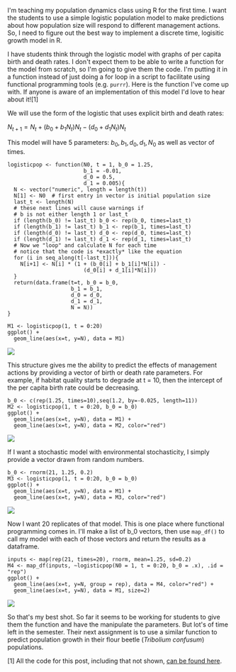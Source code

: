 I'm teaching my population dynamics class using R for the first time. I
want the students to use a simple logistic population model to make
predictions about how population size will respond to different
management actions. So, I need to figure out the best way to implement a
discrete time, logisitic growth model in R.

I have students think through the logistic model with graphs of per
capita birth and death rates. I don't expect them to be able to write a
function for the model from scratch, so I'm going to give them the code.
I'm putting it in a function instead of just doing a for loop in a
script to facilitate using functional programming tools (e.g. `purrr`).
Here is the function I've come up with. If anyone is aware of an
implementation of this model I'd love to hear about it![1]

We will use the form of the logistic that uses explicit birth and death
rates:

*N*<sub>*t* + 1</sub> = *N*<sub>*t*</sub> + (*b*<sub>0</sub> + *b*<sub>1</sub>*N*<sub>*t*</sub>)*N*<sub>*t*</sub> − (*d*<sub>0</sub> + *d*<sub>1</sub>*N*<sub>*t*</sub>)*N*<sub>*t*</sub>

This model will have 5 parameters:
*b*<sub>0</sub>, *b*<sub>1</sub>, *d*<sub>0</sub>, *d*<sub>1</sub>, *N*<sub>0</sub>
as well as vector of times.

    logisticpop <- function(N0, t = 1, b_0 = 1.25,
                            b_1 = -0.01,
                            d_0 = 0.5,
                            d_1 = 0.005){
      N <- vector("numeric", length = length(t))
      N[1] <- N0  # first entry in vector is initial population size
      last_t <- length(N)
      # these next lines will cause warnings if
      # b is not either length 1 or last_t
      if (length(b_0) != last_t) b_0 <- rep(b_0, times=last_t)
      if (length(b_1) != last_t) b_1 <- rep(b_1, times=last_t)
      if (length(d_0) != last_t) d_0 <- rep(d_0, times=last_t)
      if (length(d_1) != last_t) d_1 <- rep(d_1, times=last_t)
      # Now we "loop" and calculate N for each time
      # notice that the code is *exactly* like the equation
      for (i in seq_along(t[-last_t])){
        N[i+1] <- N[i] * (1 + (b_0[i] + b_1[i]*N[i]) -
                            (d_0[i] + d_1[i]*N[i]))
      }
      return(data.frame(t=t, b_0 = b_0,
                        b_1 = b_1,
                        d_0 = d_0,
                        d_1 = d_1,
                        N = N))
    }

    M1 <- logisticpop(1, t = 0:20)
    ggplot() + 
      geom_line(aes(x=t, y=N), data = M1)

![](/whats-the-best-logistic-model_files/figure-markdown_strict/unnamed-chunk-19-1.png)

This structure gives me the ability to predict the effects of management
actions by providing a vector of birth or death rate parameters. For
example, if habitat quality starts to degrade at t = 10, then the
intercept of the per capita birth rate could be decreasing.

    b_0 <- c(rep(1.25, times=10),seq(1.2, by=-0.025, length=11))
    M2 <- logisticpop(1, t = 0:20, b_0 = b_0)
    ggplot() + 
      geom_line(aes(x=t, y=N), data = M1) + 
      geom_line(aes(x=t, y=N), data = M2, color="red")

![](/whats-the-best-logistic-model_files/figure-markdown_strict/unnamed-chunk-20-1.png)

If I want a stochastic model with environmental stochasticity, I simply
provide a vector drawn from random numbers.

    b_0 <- rnorm(21, 1.25, 0.2)
    M3 <- logisticpop(1, t = 0:20, b_0 = b_0)
    ggplot() + 
      geom_line(aes(x=t, y=N), data = M1) + 
      geom_line(aes(x=t, y=N), data = M3, color="red")

![](/whats-the-best-logistic-model_files/figure-markdown_strict/unnamed-chunk-21-1.png)

Now I want 20 replicates of that model. This is one place where
functional programming comes in. I'll make a list of b\_0 vectors, then
use `map_df()` to call my model with each of those vectors and return
the results as a dataframe.

    inputs <- map(rep(21, times=20), rnorm, mean=1.25, sd=0.2)
    M4 <- map_df(inputs, ~logisticpop(N0 = 1, t = 0:20, b_0 = .x), .id = "rep")
    ggplot() + 
      geom_line(aes(x=t, y=N, group = rep), data = M4, color="red") +
      geom_line(aes(x=t, y=N), data = M1, size=2) 

![](/whats-the-best-logistic-model_files/figure-markdown_strict/unnamed-chunk-22-1.png)

So that's my best shot. So far it seems to be working for students to
give them the function and have the manipulate the parameters. But lot's
of time left in the semester. Their next assignment is to use a similar
function to predict population growth in their flour beetle (*Tribolium
confusum*) populations.

[1] All the code for this post, including that not shown, [can be found
here](https://github.com/atyre2/atyre2.github.io/raw/master/_drafts/whats-the-best-logistic-model.Rmd).
